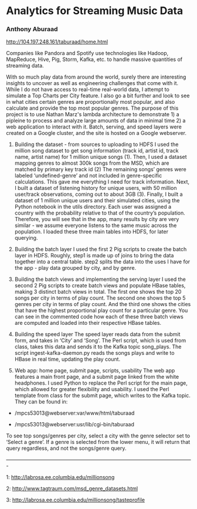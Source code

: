 # Analytics for Streaming Music Data

### Anthony Aburaad

http://104.197.248.161/taburaad/home.html


Companies like Pandora and Spotify use technologies like Hadoop, MapReduce, Hive, Pig, Storm, Kafka, etc. to handle massive quantities of streaming data. 

With so much play data from around the world, surely there are interesting insights to uncover as well as engineering challenges that come with it. While I do not have access to real-time real-world data, I attempt to simulate a Top Charts per City feature. I also go a bit further and look to see in what cities certain genres are proportionally most popular, and also calculate and provide the top most popular genres. The purpose of this project is to use Nathan Marz's lambda architecture to demonstrate 1) a pipleine to process and analyze large amounts of data in minimal time 2) a web application to interact with it. Batch, serving, and speed layers were created on a Google cluster, and the site is hosted on a Google webserver. 

1. Building the dataset - from sources to uploading to HDFS
I used the million song dataset to get song information (track id, artist id, track name, artist name) for 1 million unique songs (1). Then, I used a dataset mapping genres to almost 300k songs from the MSD, which are matched by primary key track id (2) The remaining songs’ genres were labeled ‘undefined-genre’ and not included in genre-specific calculations. This gave me everything I need for track information. Next, I built a dataset of listening history for unique users, with 50 million user/track observations, coming out to about 3GB (3). Finally, I built a dataset of 1 million unique users and their simulated cities, using the Python notebook in the utils directory. Each user was assigned a country with the probability relative to that of the country’s population. Therefore, you will see that in the app, many results by city are very similar - we assume everyone listens to the same music across the population. I loaded these three main tables into HDFS, for later querying.

2. Building the batch layer
I used the first 2 Pig scripts to create the batch layer in HDFS. Roughly, step1 is made up of joins to bring the data together into a central table. step2 splits the data into the uses I have for the app - play data grouped by city, and by genre. 

3. Building the batch views and implementing the serving layer
I used the second 2 Pig scripts to create batch views and populate HBase tables, making 3 distinct batch views in total. The first one shows the top 20 songs per city in terms of play count. The second one shows the top 5 genres per city in terms of play count. And the third one shows the cities that have the highest proportional play count for a particular genre. You can see in the commented code how each of these three batch views are computed and loaded into their respective HBase tables. 

4. Building the speed layer
The speed layer reads data from the submit form, and takes in ‘City’ and ‘Song’. The Perl script, which is used from class, takes this data and sends it to the Kafka topic song_plays. The script ingest-kafka-daemon.py reads the songs plays and write to HBase in real time, updating the play count.


5. Web app: home page, submit page, scripts, usability
The web app features a main front page, and a submit page linked from the white headphones. I used Python to replace the Perl script for the main page, which allowed for greater flexibility and usability. I used the Perl template from class for the submit page, which writes to the Kafka topic. They can be found in:

* /mpcs53013@webserver:var/www/html/taburaad

* /mpcs53013@webserver:usr/lib/cgi-bin/taburaad


To see top songs/genres per city, select a city with the genre selector set to ‘Select a genre’. If a genre is selected from the lower menu, it will return that query regardless, and not the songs/genre query. 


————————————————————————————————————-

1: http://labrosa.ee.columbia.edu/millionsong

2: http://www.tagtraum.com/msd_genre_datasets.html

3: http://labrosa.ee.columbia.edu/millionsong/tasteprofile
